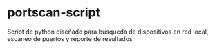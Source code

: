 # portscan-script
Script de python diseñado para busqueda de dispositivos en red local, escaneo de puertos y reporte de resultados
